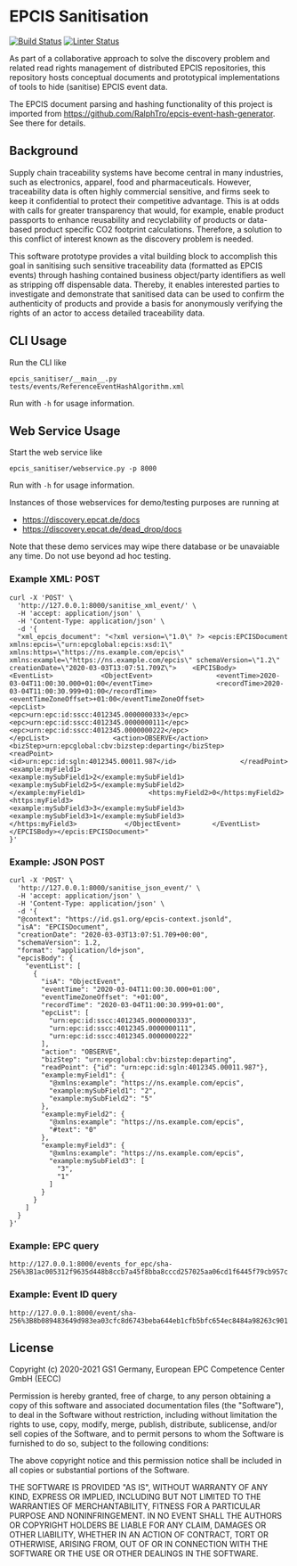 # EPCIS Sanitisation

[![Build Status](https://github.com/european-epc-competence-center/epcis-sanitisation/workflows/Unit%20Tests/badge.svg?v=42)](https://github.com/RalphTro/epcis-event-hash-generator/actions?query=workflow%3A%22Unit+Tests%22)
[![Linter Status](https://github.com/european-epc-competence-center/epcis-sanitisation/workflows/Code%20Style/badge.svg)](https://github.com/RalphTro/epcis-event-hash-generator/actions?query=workflow%3A%22Code+Style%22)

As part of a collaborative approach to solve the discovery problem and related read rights management of distributed EPCIS repositories, this repository hosts conceptual documents and prototypical implementations of tools to hide (sanitise) EPCIS event data.

The EPCIS document parsing and hashing functionality of this project is imported from https://github.com/RalphTro/epcis-event-hash-generator. See there for details.

## Background

Supply chain traceability systems have become central in many industries, such as electronics, apparel, food and pharmaceuticals. However, traceability data is often highly commercial sensitive, and firms seek to keep it confidential to protect their competitive advantage. This is at odds with calls for greater transparency that would, for example, enable product passports to enhance reusability and recyclability of products or data-based product specific CO2 footprint calculations. Therefore, a solution to this conflict of interest known as the discovery problem is needed. 

This software prototype provides a vital building block to accomplish this goal in sanitising such sensitive traceability data (formatted as EPCIS events) through hashing contained business object/party identifiers as well as stripping off dispensable data. Thereby, it enables interested parties to investigate and demonstrate that sanitised data can be used to confirm the authenticity of products and provide a basis for anonymously verifying the rights of an actor to access detailed traceability data. 

## CLI Usage

Run the CLI like
```
epcis_sanitiser/__main__.py tests/events/ReferenceEventHashAlgorithm.xml
```
Run with `-h` for usage information.

## Web Service Usage

Start the web service like
```
epcis_sanitiser/webservice.py -p 8000
```
Run with `-h` for usage information.

Instances of those webservices for demo/testing purposes are running at

- https://discovery.epcat.de/docs
- https://discovery.epcat.de/dead_drop/docs

Note that these demo services may wipe there database or be unavaiable any time. Do not use beyond ad hoc testing.

### Example XML: POST
```
curl -X 'POST' \
  'http://127.0.0.1:8000/sanitise_xml_event/' \
  -H 'accept: application/json' \
  -H 'Content-Type: application/json' \
  -d '{
  "xml_epcis_document": "<?xml version=\"1.0\" ?> <epcis:EPCISDocument xmlns:epcis=\"urn:epcglobal:epcis:xsd:1\"   xmlns:https=\"https://ns.example.com/epcis\"    xmlns:example=\"https://ns.example.com/epcis\" schemaVersion=\"1.2\" creationDate=\"2020-03-03T13:07:51.709Z\">    <EPCISBody>        <EventList>            <ObjectEvent>                <eventTime>2020-03-04T11:00:30.000+01:00</eventTime>                <recordTime>2020-03-04T11:00:30.999+01:00</recordTime>                <eventTimeZoneOffset>+01:00</eventTimeZoneOffset>                <epcList>                    <epc>urn:epc:id:sscc:4012345.0000000333</epc>                    <epc>urn:epc:id:sscc:4012345.0000000111</epc>                    <epc>urn:epc:id:sscc:4012345.0000000222</epc>                </epcList>                <action>OBSERVE</action>                <bizStep>urn:epcglobal:cbv:bizstep:departing</bizStep>                <readPoint>                    <id>urn:epc:id:sgln:4012345.00011.987</id>                </readPoint>                <example:myField1>                    <example:mySubField1>2</example:mySubField1>                    <example:mySubField2>5</example:mySubField2>                </example:myField1>                <https:myField2>0</https:myField2>                <https:myField3>                    <example:mySubField3>3</example:mySubField3>                    <example:mySubField3>1</example:mySubField3>                </https:myField3>            </ObjectEvent>        </EventList>    </EPCISBody></epcis:EPCISDocument>"
}'
```

### Example: JSON POST
```
curl -X 'POST' \
  'http://127.0.0.1:8000/sanitise_json_event/' \
  -H 'accept: application/json' \
  -H 'Content-Type: application/json' \
  -d '{
  "@context": "https://id.gs1.org/epcis-context.jsonld",
  "isA": "EPCISDocument",
  "creationDate": "2020-03-03T13:07:51.709+00:00",
  "schemaVersion": 1.2,
  "format": "application/ld+json",
  "epcisBody": {
    "eventList": [
      {
        "isA": "ObjectEvent",
        "eventTime": "2020-03-04T11:00:30.000+01:00",
        "eventTimeZoneOffset": "+01:00",
        "recordTime": "2020-03-04T11:00:30.999+01:00",
        "epcList": [
          "urn:epc:id:sscc:4012345.0000000333",
          "urn:epc:id:sscc:4012345.0000000111",
          "urn:epc:id:sscc:4012345.0000000222"
        ],
        "action": "OBSERVE",
        "bizStep": "urn:epcglobal:cbv:bizstep:departing",
        "readPoint": {"id": "urn:epc:id:sgln:4012345.00011.987"},
        "example:myField1": {
          "@xmlns:example": "https://ns.example.com/epcis",
          "example:mySubField1": "2",
          "example:mySubField2": "5"
        },
        "example:myField2": {
          "@xmlns:example": "https://ns.example.com/epcis",
          "#text": "0"
        },
        "example:myField3": {
          "@xmlns:example": "https://ns.example.com/epcis",
          "example:mySubField3": [
            "3",
            "1"
          ]
        }
      }
    ]
  }
}'
```

### Example: EPC query

```
http://127.0.0.1:8000/events_for_epc/sha-256%3B1ac005312f9635d448b8ccb7a45f8bba8cccd257025aa06cd1f6445f79cb957c
```

### Example: Event ID query
```
http://127.0.0.1:8000/event/sha-256%3B8b089483649d983ea03cfc8d6743beba644eb1cfb5bfc654ec8484a98263c901
```

## License

Copyright (c) 2020-2021 GS1 Germany, European EPC Competence Center GmbH (EECC)

Permission is hereby granted, free of charge, to any person obtaining a copy
of this software and associated documentation files (the "Software"), to deal
in the Software without restriction, including without limitation the rights
to use, copy, modify, merge, publish, distribute, sublicense, and/or sell
copies of the Software, and to permit persons to whom the Software is
furnished to do so, subject to the following conditions:

The above copyright notice and this permission notice shall be included in all
copies or substantial portions of the Software.

THE SOFTWARE IS PROVIDED "AS IS", WITHOUT WARRANTY OF ANY KIND, EXPRESS OR
IMPLIED, INCLUDING BUT NOT LIMITED TO THE WARRANTIES OF MERCHANTABILITY,
FITNESS FOR A PARTICULAR PURPOSE AND NONINFRINGEMENT. IN NO EVENT SHALL THE
AUTHORS OR COPYRIGHT HOLDERS BE LIABLE FOR ANY CLAIM, DAMAGES OR OTHER
LIABILITY, WHETHER IN AN ACTION OF CONTRACT, TORT OR OTHERWISE, ARISING FROM,
OUT OF OR IN CONNECTION WITH THE SOFTWARE OR THE USE OR OTHER DEALINGS IN THE
SOFTWARE.
